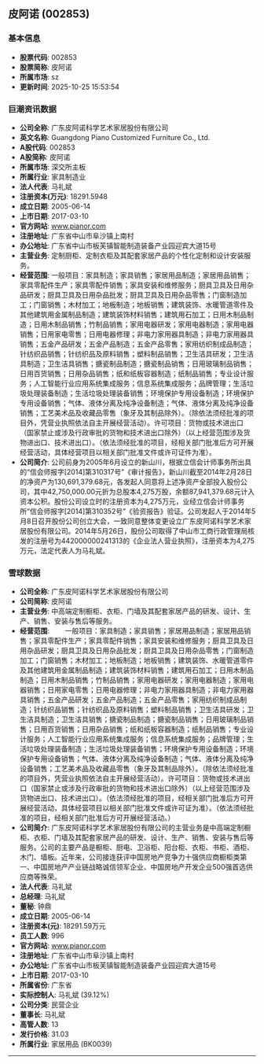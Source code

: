 ## 皮阿诺 (002853)

### 基本信息

- **股票代码**: 002853
- **股票简称**: 皮阿诺
- **所属市场**: sz
- **更新时间**: 2025-10-25 15:53:54

### 巨潮资讯数据

- **公司全称**: 广东皮阿诺科学艺术家居股份有限公司
- **英文名称**: Guangdong Piano Customized Furniture Co., Ltd.
- **A股代码**: 002853
- **A股简称**: 皮阿诺
- **所属市场**: 深交所主板
- **所属行业**: 家具制造业
- **法人代表**: 马礼斌
- **注册资本(万元)**: 18291.5948
- **成立日期**: 2005-06-14
- **上市日期**: 2017-03-10
- **官方网站**: www.pianor.com
- **注册地址**: 广东省中山市阜沙镇上南村
- **办公地址**: 广东省中山市板芙镇智能制造装备产业园迎宾大道15号
- **主营业务**: 定制厨柜、定制衣柜及其配套家居产品的个性化定制和设计安装服务。
- **经营范围**: 一般项目：家具制造；家具销售；家居用品制造；家居用品销售；家具零配件生产；家具零配件销售；家具安装和维修服务；厨具卫具及日用杂品研发；厨具卫具及日用杂品批发；厨具卫具及日用杂品零售；门窗制造加工；门窗销售；木材加工；地板制造；地板销售；建筑装饰、水暖管道零件及其他建筑用金属制品制造；建筑装饰材料销售；建筑用石加工；日用木制品制造；日用木制品销售；竹制品销售；家用电器研发；家用电器制造；家用电器销售；日用家电零售；日用电器修理；非电力家用器具制造；非电力家用器具销售；五金产品研发；五金产品制造；五金产品零售；家用纺织制成品制造；针纺织品销售；针纺织品及原料销售；塑料制品销售；卫生洁具研发；卫生洁具制造；卫生洁具销售；搪瓷制品制造；搪瓷制品销售；日用玻璃制品销售；日用百货销售；日用杂品销售；纸和纸板容器制造；纸制品销售；专业设计服务；人工智能行业应用系统集成服务；信息系统集成服务；品牌管理；生活垃圾处理装备制造；生活垃圾处理装备销售；环境保护专用设备制造；环境保护专用设备销售；气体、液体分离及纯净设备制造；气体、液体分离及纯净设备销售；工艺美术品及收藏品零售（象牙及其制品除外）。（除依法须经批准的项目外，凭营业执照依法自主开展经营活动）。许可项目：货物或技术进出口（国家禁止或涉及行政审批的货物和技术进出口除外）（以上经营范围涉及货物进出口、技术进出口）。（依法须经批准的项目，经相关部门批准后方可开展经营活动，具体经营项目以相关部门批准文件或许可证件为准）。
- **公司简介**: 公司前身为2005年6月设立的新山川，根据立信会计师事务所出具的“信会师报字[2014]第310317号”《审计报告》，新山川截至2014年2月28日的净资产为130,691,379.68元，各发起人同意将上述净资产全部投入股份公司，其中42,750,000.00元折为总股本4,275万股，余额87,941,379.68元计入资本公积。股份公司设立时的注册资本为4,275万元，业经立信会计师事务所“信会师报字[2014]第310352号”《验资报告》验证。公司发起人于2014年5月8日召开股份公司创立大会，一致同意整体变更设立广东皮阿诺科学艺术家居股份有限公司。2014年5月26日，股份公司取得了中山市工商行政管理局核发的注册号为442000000241313的《企业法人营业执照》，注册资本为4,275万元，法定代表人为马礼斌。

### 雪球数据

- **公司全称**: 广东皮阿诺科学艺术家居股份有限公司
- **公司简称**: 皮阿诺
- **主营业务**: 中高端定制橱柜、衣柜、门墙及其配套家居产品的研发、设计、生产、销售、安装与售后等服务。
- **经营范围**: 　　一般项目：家具制造；家具销售；家居用品制造；家居用品销售；家具零配件生产；家具零配件销售；家具安装和维修服务；厨具卫具及日用杂品研发；厨具卫具及日用杂品批发；厨具卫具及日用杂品零售；门窗制造加工；门窗销售；木材加工；地板制造；地板销售；建筑装饰、水暖管道零件及其他建筑用金属制品制造；建筑装饰材料销售；建筑用石加工；日用木制品制造；日用木制品销售；竹制品销售；家用电器研发；家用电器制造；家用电器销售；日用家电零售；日用电器修理；非电力家用器具制造；非电力家用器具销售；五金产品研发；五金产品制造；五金产品零售；家用纺织制成品制造；针纺织品销售；针纺织品及原料销售；塑料制品销售；卫生洁具研发；卫生洁具制造；卫生洁具销售；搪瓷制品制造；搪瓷制品销售；日用玻璃制品销售；日用百货销售；日用杂品销售；纸和纸板容器制造；纸制品销售；专业设计服务；人工智能行业应用系统集成服务；信息系统集成服务；品牌管理；生活垃圾处理装备制造；生活垃圾处理装备销售；环境保护专用设备制造；环境保护专用设备销售；气体、液体分离及纯净设备制造；气体、液体分离及纯净设备销售；工艺美术品及收藏品零售（象牙及其制品除外）。（除依法须经批准的项目外，凭营业执照依法自主开展经营活动）。许可项目：货物或技术进出口（国家禁止或涉及行政审批的货物和技术进出口除外）（以上经营范围涉及货物进出口、技术进出口）。（依法须经批准的项目，经相关部门批准后方可开展经营活动，具体经营项目以相关部门批准文件或许可证为准）。（依法须经批准的项目，经相关部门批准后方可开展经营活动。）
- **公司简介**: 广东皮阿诺科学艺术家居股份有限公司的主营业务是中高端定制橱柜、衣柜、门墙及其配套家居产品的研发、设计、生产、销售、安装与售后等服务。公司的主要产品是橱柜、厨电、卫浴柜、阳台柜、衣柜、书柜、酒柜、木门、墙板。近年来，公司接连获评中国房地产竞争力十强供应商橱柜类第一、中国房地产产业链战略诚信领军企业、中国房地产开发企业500强首选供应商等殊荣。
- **法人代表**: 马礼斌
- **总经理**: 马礼斌
- **董秘**: 钟鼎
- **成立日期**: 2005-06-14
- **注册资本(元)**: 18291.59万元
- **员工人数**: 996
- **官方网站**: www.pianor.com
- **注册地址**: 广东省中山市阜沙镇上南村
- **办公地址**: 广东省中山市板芙镇智能制造装备产业园迎宾大道15号
- **上市日期**: 2017-03-10
- **所属省份**: 广东省
- **实际控制人**: 马礼斌 (39.12%)
- **公司分类**: 民营企业
- **董事长**: 马礼斌
- **高管人数**: 13
- **发行价格**: 31.03
- **所属行业**: 家居用品 (BK0039)

---